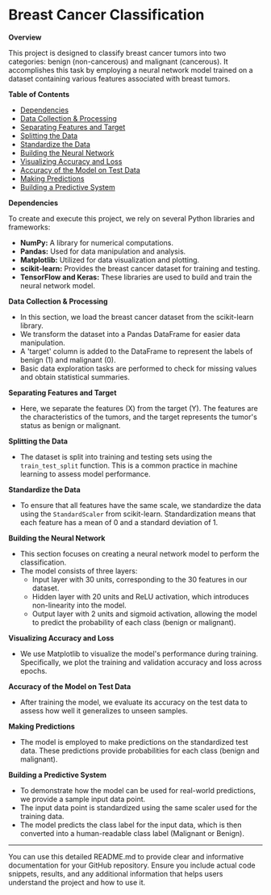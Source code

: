 # Breast Cancer Classification

**Overview**

This project is designed to classify breast cancer tumors into two categories: benign (non-cancerous) and malignant (cancerous). It accomplishes this task by employing a neural network model trained on a dataset containing various features associated with breast tumors.

**Table of Contents**

- [Dependencies](#dependencies)
- [Data Collection & Processing](#data-collection--processing)
- [Separating Features and Target](#separating-features-and-target)
- [Splitting the Data](#splitting-the-data)
- [Standardize the Data](#standardize-the-data)
- [Building the Neural Network](#building-the-neural-network)
- [Visualizing Accuracy and Loss](#visualizing-accuracy-and-loss)
- [Accuracy of the Model on Test Data](#accuracy-of-the-model-on-test-data)
- [Making Predictions](#making-predictions)
- [Building a Predictive System](#building-a-predictive-system)

**Dependencies**

To create and execute this project, we rely on several Python libraries and frameworks:

- **NumPy:** A library for numerical computations.
- **Pandas:** Used for data manipulation and analysis.
- **Matplotlib:** Utilized for data visualization and plotting.
- **scikit-learn:** Provides the breast cancer dataset for training and testing.
- **TensorFlow and Keras:** These libraries are used to build and train the neural network model.

**Data Collection & Processing**

- In this section, we load the breast cancer dataset from the scikit-learn library.
- We transform the dataset into a Pandas DataFrame for easier data manipulation.
- A 'target' column is added to the DataFrame to represent the labels of benign (1) and malignant (0).
- Basic data exploration tasks are performed to check for missing values and obtain statistical summaries.

**Separating Features and Target**

- Here, we separate the features (X) from the target (Y). The features are the characteristics of the tumors, and the target represents the tumor's status as benign or malignant.

**Splitting the Data**

- The dataset is split into training and testing sets using the `train_test_split` function. This is a common practice in machine learning to assess model performance.

**Standardize the Data**

- To ensure that all features have the same scale, we standardize the data using the `StandardScaler` from scikit-learn. Standardization means that each feature has a mean of 0 and a standard deviation of 1.

**Building the Neural Network**

- This section focuses on creating a neural network model to perform the classification.
- The model consists of three layers:
  - Input layer with 30 units, corresponding to the 30 features in our dataset.
  - Hidden layer with 20 units and ReLU activation, which introduces non-linearity into the model.
  - Output layer with 2 units and sigmoid activation, allowing the model to predict the probability of each class (benign or malignant).

**Visualizing Accuracy and Loss**

- We use Matplotlib to visualize the model's performance during training. Specifically, we plot the training and validation accuracy and loss across epochs.

**Accuracy of the Model on Test Data**

- After training the model, we evaluate its accuracy on the test data to assess how well it generalizes to unseen samples.

**Making Predictions**

- The model is employed to make predictions on the standardized test data. These predictions provide probabilities for each class (benign and malignant).

**Building a Predictive System**

- To demonstrate how the model can be used for real-world predictions, we provide a sample input data point.
- The input data point is standardized using the same scaler used for the training data.
- The model predicts the class label for the input data, which is then converted into a human-readable class label (Malignant or Benign).

---

You can use this detailed README.md to provide clear and informative documentation for your GitHub repository. Ensure you include actual code snippets, results, and any additional information that helps users understand the project and how to use it.
